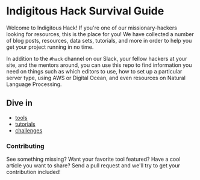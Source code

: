 # Indigitous Hack Survival Guide

Welcome to Indigitous Hack! If you're one of our missionary-hackers looking for resources, this is the place for you! We have collected a number of blog posts, resources, data sets, tutorials, and more in order to help you get your project running in no time.

In addition to the `#hack` channel on our Slack, your fellow hackers at your site, and the mentors around, you can use this repo to find information you need on things such as which editors to use, how to set up a particular server type, using AWS or Digital Ocean, and even resources on Natural Language Processing.


## Dive in

 - [tools](tools/README.md)
 - [tutorials](tutorials/README.md)
 - [challenges](challenges/README.md)

### Contributing

See something missing? Want your favorite tool featured? Have a cool article you want to share? Send a pull request and we'll try to get your contribution included!
